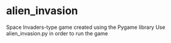 # alien_invasion
 Space Invaders-type game created using the Pygame library
 Use alien_invasion.py in order to run the game

